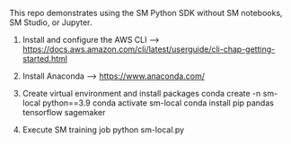 This repo demonstrates using the SM Python SDK without SM notebooks, SM Studio, or Jupyter.

1. Install and configure the AWS CLI --> https://docs.aws.amazon.com/cli/latest/userguide/cli-chap-getting-started.html

2. Install Anaconda --> https://www.anaconda.com/

3. Create virtual environment and install packages
  conda create -n sm-local python==3.9
  conda activate sm-local
  conda install pip pandas tensorflow sagemaker

4. Execute SM training job
  python sm-local.py

